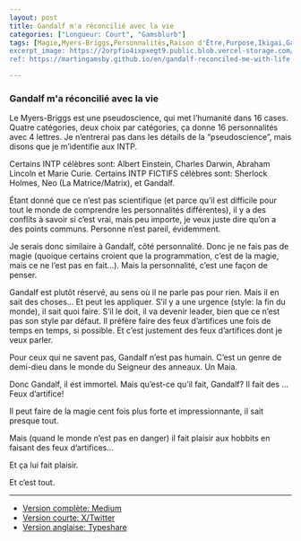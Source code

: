 ```yaml
---
layout: post
title: Gandalf m'a réconcilié avec la vie
categories: ["Longueur: Court", "Gamsblurb"]
tags: [Magie,Myers-Briggs,Personnalités,Raison d'Être,Purpose,Ikigai,Gamsblurb]
excerpt_image: https://2orpfio4ixpxegt9.public.blob.vercel-storage.com/blogPost/cm0cfphhf00lmlb0c67d036e8/preview-image-ZbYl0a55qAyhUN6BCOXlZ5YP58hVhB.jfif
ref: https://martingamsby.github.io/en/gandalf-reconciled-me-with-life

---
```


### **Gandalf m'a réconcilié avec la vie**

Le Myers-Briggs est une pseudoscience, qui met l’humanité dans 16 cases. Quatre catégories, deux choix par catégories, ça donne 16 personnalités avec 4 lettres. Je n’entrerai pas dans les détails de la “pseudoscience”, mais disons que je m’identifie aux INTP.

Certains INTP célèbres sont: Albert Einstein, Charles Darwin, Abraham Lincoln et Marie Curie. Certains INTP FICTIFS célèbres sont: Sherlock Holmes, Neo (La Matrice/Matrix), et Gandalf.

Étant donné que ce n’est pas scientifique (et parce qu’il est difficile pour tout le monde de comprendre les personnalités différentes), il y a des conflits à savoir si c’est vrai, mais peu importe, je veux juste dire qu’on a des points communs. Personne n’est pareil, évidemment.

Je serais donc similaire à Gandalf, côté personnalité. Donc je ne fais pas de magie (quoique certains croient que la programmation, c’est de la magie, mais ce ne l’est pas en fait…). Mais la personnalité, c’est une façon de penser.

Gandalf est plutôt réservé, au sens où il ne parle pas pour rien. Mais il en sait des choses­… Et peut les appliquer. S’il y a une urgence (style: la fin du monde), il sait quoi faire. S’il le doit, il va devenir leader, bien que ce n’est pas son style par défaut. Il préfère faire des feux d’artifices une fois de temps en temps, si possible. Et c’est justement des feux d’artifices dont je veux parler.

Pour ceux qui ne savent pas, Gandalf n’est pas humain. C’est un genre de demi-dieu dans le monde du Seigneur des anneaux. Un Maia.

Donc Gandalf, il est immortel. Mais qu’est-ce qu’il fait, Gandalf? Il fait des … Feux d’artifice!

Il peut faire de la magie cent fois plus forte et impressionnante, il sait presque tout.

Mais (quand le monde n’est pas en danger) il fait plaisir aux hobbits en faisant des feux d’artifices…

Et ça lui fait plaisir.

Et c’est tout.



---

- [Version complète: Medium](https://medium.com/@martin.gamsby/gandalf-ma-r%C3%A9concili%C3%A9-avec-la-vie-4e629cf3f8a7)
- [Version courte: X/Twitter](https://x.com/MartinGamsby/status/1828416284746191223)
- [Version anglaise: Typeshare](https://typeshare.co/martingamsby/posts/gandalf-reconciled-me-with-life)

